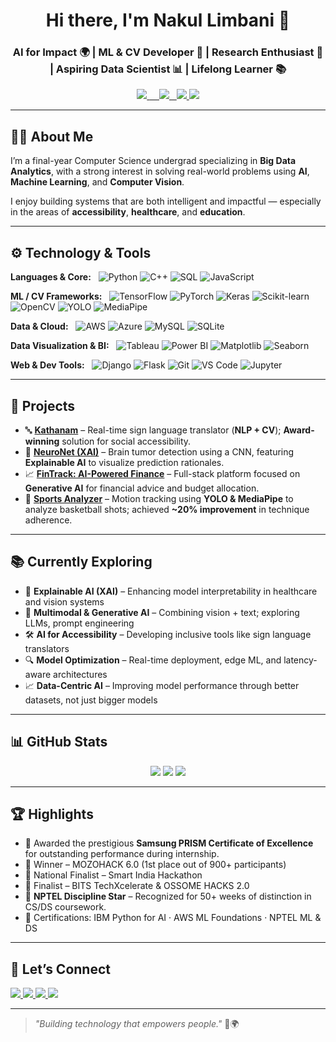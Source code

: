 <h1 align="center">Hi there, I'm Nakul Limbani 👋</h1>
<h3 align="center">AI for Impact 🌍 | ML & CV Developer 🤖 | Research Enthusiast 🧠 | Aspiring Data Scientist 📊 | Lifelong Learner 📚</h3>


<p align="center">
  <a href="https://www.linkedin.com/in/nakul-limbani/">
    <img src="https://img.shields.io/badge/LinkedIn-Nakul%20Limbani-blue?logo=linkedin&style=flat-square" />
  </a>
  <a href="https://nakul-limbani-portfolio.vercel.app/">
    <img src="https://img.shields.io/badge/Portfolio-Website-008080?logo=vercel&style=flat-square" />
  </a>
  <a href="mailto:nakulramesh2@gmail.com">
    <img src="https://img.shields.io/badge/Email-nakulramesh2@gmail.com-red?logo=gmail&style=flat-square" />
  </a>
  <a href="https://github.com/NakulLimbani">
    <img src="https://img.shields.io/badge/GitHub-Portfolio-black?logo=github&style=flat-square" />
  </a>
</p>

---

## 👨‍💻 About Me

I’m a final-year Computer Science undergrad specializing in **Big Data Analytics**, with a strong interest in solving real-world problems using **AI**, **Machine Learning**, and **Computer Vision**.

I enjoy building systems that are both intelligent and impactful — especially in the areas of **accessibility**, **healthcare**, and **education**.

---

## ⚙️ Technology & Tools

**Languages & Core:**  
![Python](https://img.shields.io/badge/Python-3776AB?style=flat-square&logo=python&logoColor=white)
![C++](https://img.shields.io/badge/C++-00599C?style=flat-square&logo=cplusplus&logoColor=white)
![SQL](https://img.shields.io/badge/SQL-4479A1?style=flat-square&logo=mysql&logoColor=white)  ![JavaScript](https://img.shields.io/badge/JavaScript-F7DF1E?style=flat-square&logo=javascript&logoColor=black)

**ML / CV Frameworks:**  
![TensorFlow](https://img.shields.io/badge/TensorFlow-FF6F00?style=flat-square&logo=tensorflow&logoColor=white)
![PyTorch](https://img.shields.io/badge/PyTorch-EE4C2C?style=flat-square&logo=pytorch&logoColor=white)
![Keras](https://img.shields.io/badge/Keras-D00000?style=flat-square&logo=keras&logoColor=white)
![Scikit-learn](https://img.shields.io/badge/scikit--learn-F7931E?style=flat-square&logo=scikit-learn)
![OpenCV](https://img.shields.io/badge/OpenCV-27338e?style=flat-square&logo=opencv&logoColor=white)
![YOLO](https://img.shields.io/badge/YOLO-00FFFF?style=flat-square)
![MediaPipe](https://img.shields.io/badge/MediaPipe-FF6F00?style=flat-square)

**Data & Cloud:**  
![AWS](https://img.shields.io/badge/AWS-232F3E?style=flat-square&logo=amazon-aws&logoColor=white) ![Azure](https://img.shields.io/badge/Azure-0078D4?style=flat-square&logo=microsoft-azure&logoColor=white) ![MySQL](https://img.shields.io/badge/MySQL-4479A1?style=flat-square&logo=mysql&logoColor=white)
![SQLite](https://img.shields.io/badge/SQLite-07405E?style=flat-square&logo=sqlite&logoColor=white)

**Data Visualization & BI:**  
![Tableau](https://img.shields.io/badge/Tableau-E97627?style=flat-square&logo=tableau&logoColor=white) ![Power BI](https://img.shields.io/badge/Power%20BI-F2C811?style=flat-square&logo=power-bi&logoColor=black) ![Matplotlib](https://img.shields.io/badge/Matplotlib-A14479?style=flat-square&logo=python&logoColor=white)
![Seaborn](https://img.shields.io/badge/Seaborn-3E6B80?style=flat-square&logo=python&logoColor=white)

**Web & Dev Tools:**  
![Django](https://img.shields.io/badge/Django-092E20?style=flat-square&logo=django&logoColor=white)
![Flask](https://img.shields.io/badge/Flask-000000?style=flat-square&logo=flask&logoColor=white)
![Git](https://img.shields.io/badge/Git-F05032?style=flat-square&logo=git&logoColor=white)
![VS Code](https://img.shields.io/badge/VS_Code-007ACC?style=flat-square&logo=visual-studio-code)
![Jupyter](https://img.shields.io/badge/Jupyter-F37626?style=flat-square&logo=jupyter&logoColor=white)

---

## 🚀 Projects

- 🔤 [**Kathanam**](https://github.com/NakulLimbani/Kathanam_Bridging_Communication_for_the_Deaf_and_Mute) – Real-time sign language translator (**NLP + CV**); **Award-winning** solution for social accessibility.  
- 🧠 [**NeuroNet (XAI)**](https://github.com/NakulLimbani/your-neuro-net-repo) – Brain tumor detection using a CNN, featuring **Explainable AI** to visualize prediction rationales.
- 📈 [**FinTrack: AI-Powered Finance**](https://github.com/NakulLimbani/FinTrack_Financial_Tracking_Platform) – Full-stack platform focused on **Generative AI** for financial advice and budget allocation.
- 🏀 [**Sports Analyzer**](https://github.com/NakulLimbani/Basketball_Shooting_analysis) – Motion tracking using **YOLO & MediaPipe** to analyze basketball shots; achieved **~20% improvement** in technique adherence.

---

## 📚 Currently Exploring

- 🧠 **Explainable AI (XAI)** – Enhancing model interpretability in healthcare and vision systems  
- 🤖 **Multimodal & Generative AI** – Combining vision + text; exploring LLMs, prompt engineering  
- 🛠️ **AI for Accessibility** – Developing inclusive tools like sign language translators  
- 🔍 **Model Optimization** – Real-time deployment, edge ML, and latency-aware architectures  
- 📈 **Data-Centric AI** – Improving model performance through better datasets, not just bigger models

---

## 📊 GitHub Stats

<p align="center">
  <img src="https://github-readme-stats.vercel.app/api?username=NakulLimbani&show_icons=true&theme=github_dark" />
  <img src="https://github-readme-streak-stats.herokuapp.com?user=NakulLimbani&theme=github-dark&hide_border=true" />
  <img src="https://github-readme-stats.vercel.app/api/top-langs/?username=NakulLimbani&layout=compact&theme=github_dark" />
</p>

---

## 🏆 Highlights

- 🔬 Awarded the prestigious **Samsung PRISM Certificate of Excellence** for outstanding performance during internship.
- 🥇 Winner – MOZOHACK 6.0 (1st place out of 900+ participants)  
- 🎯 National Finalist – Smart India Hackathon  
- 🥉 Finalist – BITS TechXcelerate & OSSOME HACKS 2.0  
- 🌟 **NPTEL Discipline Star** – Recognized for 50+ weeks of distinction in CS/DS coursework.
- 📜 Certifications: IBM Python for AI · AWS ML Foundations · NPTEL ML & DS 

---

## 🤝 Let’s Connect

<a href="mailto:nakulramesh2@gmail.com">
  <img src="https://img.shields.io/badge/Email-Me-red?logo=gmail&style=for-the-badge" />
</a>
<a href="https://linkedin.com/in/nakul-limbani">
  <img src="https://img.shields.io/badge/LinkedIn-Profile-blue?logo=linkedin&style=for-the-badge" />
</a>
<a href="https://nakul-limbani-portfolio.vercel.app/">
  <img src="https://img.shields.io/badge/Portfolio-Website-008080?logo=vercel&style=flat-square" />
</a>
<a href="https://github.com/NakulLimbani">
  <img src="https://img.shields.io/badge/GitHub-Portfolio-black?logo=github&style=for-the-badge" />
</a>

---

> _"Building technology that empowers people."_ 🧠🌍
